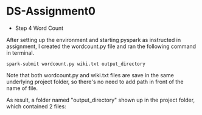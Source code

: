 # DS-Assignment0

* Step 4 Word Count

After setting up the environment and starting pyspark as instructed in assignment, 
I created the wordcount.py file and ran the following command in terminal. 

```
spark-submit wordcount.py wiki.txt output_directory

```

Note that both wordcount.py and wiki.txt files are save in the same underlying project folder, 
so there's no need to add path in front of the name of file.

As result, a folder named "output_directory" shown up in the project folder, which contained 2 files:
